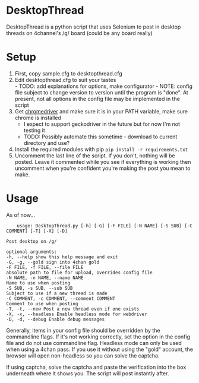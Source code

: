 ﻿# DesktopThread
DesktopThread is a python script that uses Selenium to post in desktop threads on 4channel's /g/ board (could be any board really)

# Setup

 1. First, copy sample.cfg to desktopthread.cfg
 2. Edit desktopthread.cfg to suit your tastes  
    	 - TODO:  add explanations for options, make configurator
    	 - NOTE:  config file subject to change version to version until the program is "done".  At present, not all options in the config file may be implemented in the script
 3. Get [chromedriver](https://chromedriver.chromium.org) and make sure it is in your PATH variable, make sure chrome is installed
	 - I expect to support geckodriver in the future but for now I'm not testing it
	 - TODO: Possibly automate this sometime - download to current directory and use?
4. Install the required modules with pip
`pip install -r requirements.txt`
5. Uncomment the last line of the script.  If you don't, nothing will be posted.  Leave it commented while you see if everything is working then uncomment when you're confident you're making the post you mean to make.

# Usage
As of now...

        usage: DesktopThread.py [-h] [-G] [-F FILE] [-N NAME] [-S SUB] [-C COMMENT] [-T] [-X] [-D]  
      
    Post desktop on /g/  
      
    optional arguments:  
    -h, --help show this help message and exit  
    -G, -g, --gold sign into 4chan gold  
    -F FILE, -f FILE, --file FILE  
    absolute path to file for upload, overrides config file  
    -N NAME, -n NAME, --name NAME  
    Name to use when posting  
    -S SUB, -s SUB, --sub SUB  
    Subject to use if a new thread is made  
    -C COMMENT, -c COMMENT, --comment COMMENT  
    Comment to use when posting  
    -T, -t, --new Post a new thread even if one exists  
    -X, -x, --headless Enable headless mode for webdriver  
    -D, -d, --debug Enable debug messages
Generally, items in your config file should be overridden by the commandline flags.  If it's not working correctly, set the option in the config file and do not use commandline flag.  Headless mode can only be used when using a 4chan pass.  If you use it without using the "gold" account, the browser will open non-headless so you can solve the captcha.

If using captcha, solve the captcha and paste the verification into the box underneath where it shows you.  The script will post instantly after.
